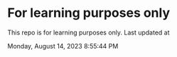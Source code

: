 # For learning purposes only
This repo is for learning purposes only.
Last updated at

Monday, August 14, 2023 8:55:44 PM

